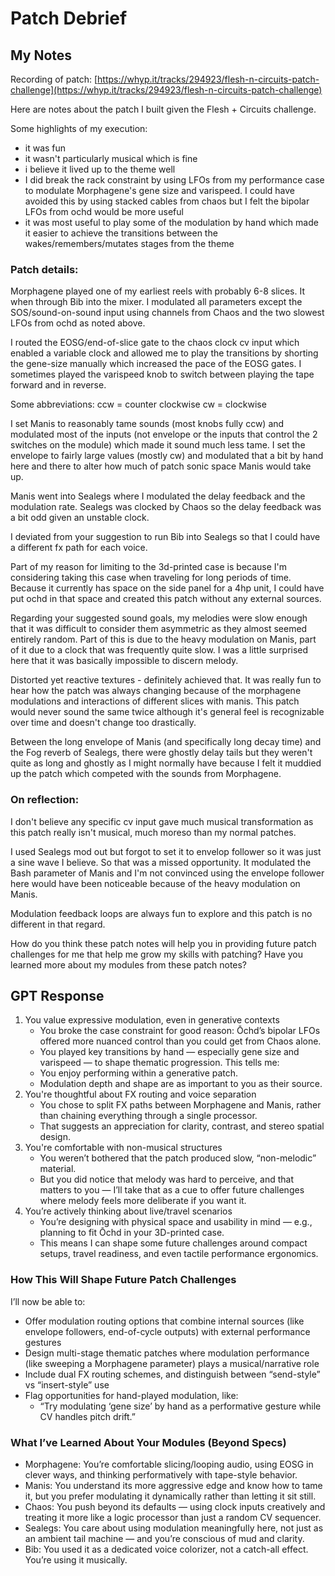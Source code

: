# Patch Debrief

## My Notes

Recording of patch: [https://whyp.it/tracks/294923/flesh-n-circuits-patch-challenge](https://whyp.it/tracks/294923/flesh-n-circuits-patch-challenge)

Here are notes about the patch I built given the Flesh + Circuits challenge. 

Some highlights of my execution:

- it was fun
- it wasn't particularly musical which is fine
- i believe it lived up to the theme well
- I did break the rack constraint by using LFOs from my performance case to modulate Morphagene's gene size and varispeed. I could have avoided this by using stacked cables from chaos but I felt the bipolar LFOs from ochd would be more useful
- it was most useful to play some of the modulation by hand which made it easier to achieve the transitions between the wakes/remembers/mutates stages from the theme

### Patch details:

Morphagene played one of my earliest reels with probably 6-8 slices. It when through Bib into the mixer. I modulated all parameters except the SOS/sound-on-sound input using channels from Chaos and the two slowest LFOs from ochd as noted above.

I routed the EOSG/end-of-slice gate to the chaos clock cv input which enabled a variable clock and allowed me to play the transitions by shorting the gene-size manually which increased the pace of the EOSG gates. I sometimes played the varispeed knob to switch between playing the tape forward and in reverse.

Some abbreviations:
ccw = counter clockwise
cw = clockwise

I set Manis to reasonably tame sounds (most knobs fully ccw) and modulated most of the inputs (not envelope or the inputs that control the 2 switches on the module) which made it sound much less tame. I set the envelope to fairly large values (mostly cw) and modulated that a bit by hand here and there to alter how much of patch sonic space Manis would take up.

Manis went into Sealegs where I modulated the delay feedback and the modulation rate. Sealegs was clocked by Chaos so the delay feedback was a bit odd given an unstable clock.

I deviated from your suggestion to run Bib into Sealegs so that I could have a different fx path for each voice.

Part of my reason for limiting to the 3d-printed case is because I'm considering taking this case when traveling for long periods of time. Because it currently has space on the side panel for a 4hp unit, I could have put ochd in that space and created this patch without any external sources.

Regarding your suggested sound goals, my melodies were slow enough that it was difficult to consider them asymmetric as they almost seemed entirely random. Part of this is due to the heavy modulation on Manis, part of it due to a clock that was frequently quite slow. I was a little surprised here that it was basically impossible to discern melody.

Distorted yet reactive textures - definitely achieved that. It was really fun to hear how the patch was always changing because of the morphagene modulations and interactions of different slices with manis. This patch would never sound the same twice although it's general feel is recognizable over time and doesn't change too drastically.

Between the long envelope of Manis (and specifically long decay time) and the Fog reverb of Sealegs, there were ghostly delay tails but they weren't quite as long and ghostly as I might normally have because I felt it muddied up the patch which competed with the sounds from Morphagene.

### On reflection:

I don't believe any specific cv input gave much musical transformation as this patch really isn't musical, much moreso than my normal patches. 

I used Sealegs mod out but forgot to set it to envelop follower so it was just a sine wave I believe. So that was a missed opportunity. It modulated the Bash parameter of Manis and I'm not convinced using the envelope follower here would have been noticeable because of the heavy modulation on Manis.

Modulation feedback loops are always fun to explore and this patch is no different in that regard. 

How do you think these patch notes will help you in providing future patch challenges for me that help me grow my skills with patching? Have you learned more about my modules from these patch notes?

## GPT Response

1. You value expressive modulation, even in generative contexts
    - You broke the case constraint for good reason: Ōchd’s bipolar LFOs offered more nuanced control than you could get from Chaos alone.
    - You played key transitions by hand — especially gene size and varispeed — to shape thematic progression. This tells me:
    - You enjoy performing within a generative patch.
    - Modulation depth and shape are as important to you as their source.
2. You're thoughtful about FX routing and voice separation
    - You chose to split FX paths between Morphagene and Manis, rather than chaining everything through a single processor.
    - That suggests an appreciation for clarity, contrast, and stereo spatial design.
3. You're comfortable with non-musical structures
    - You weren’t bothered that the patch produced slow, “non-melodic” material.
    - But you did notice that melody was hard to perceive, and that matters to you — I’ll take that as a cue to offer future challenges where melody feels more deliberate if you want it.
4. You’re actively thinking about live/travel scenarios
    - You’re designing with physical space and usability in mind — e.g., planning to fit Ōchd in your 3D-printed case.
    - This means I can shape some future challenges around compact setups, travel readiness, and even tactile performance ergonomics.

### How This Will Shape Future Patch Challenges

I’ll now be able to:

- Offer modulation routing options that combine internal sources (like envelope followers, end-of-cycle outputs) with external performance gestures
- Design multi-stage thematic patches where modulation performance (like sweeping a Morphagene parameter) plays a musical/narrative role
- Include dual FX routing schemes, and distinguish between “send-style” vs “insert-style” use
- Flag opportunities for hand-played modulation, like:
    - “Try modulating ‘gene size’ by hand as a performative gesture while CV handles pitch drift.”

### What I’ve Learned About Your Modules (Beyond Specs)
- Morphagene: You’re comfortable slicing/looping audio, using EOSG in clever ways, and thinking performatively with tape-style behavior.
- Manis: You understand its more aggressive edge and know how to tame it, but you prefer modulating it dynamically rather than letting it sit still.
- Chaos: You push beyond its defaults — using clock inputs creatively and treating it more like a logic processor than just a random CV sequencer.
- Sealegs: You care about using modulation meaningfully here, not just as an ambient tail machine — and you’re conscious of mud and clarity.
- Bib: You used it as a dedicated voice colorizer, not a catch-all effect. You’re using it musically.